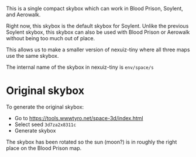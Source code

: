 This is a single compact skybox which can work in Blood Prison, Soylent, and
Aerowalk.

Right now, this skybox is the default skybox for Soylent.  Unlike the
previous Soylent skybox, this skybox can also be used with Blood Prison
or Aerowalk without being too much out of place.

This allows us to make a smaller version of nexuiz-tiny where all three
maps use the same skybox.

The internal name of the skybox in nexuiz-tiny is `env/space/s`

# Original skybox

To generate the original skybox:

* Go to https://tools.wwwtyro.net/space-3d/index.html
* Select seed `3d7za2x8311c`
* Generate skybox

The skybox has been rotated so the sun (moon?) is in roughly the right 
place on the Blood Prison map.
